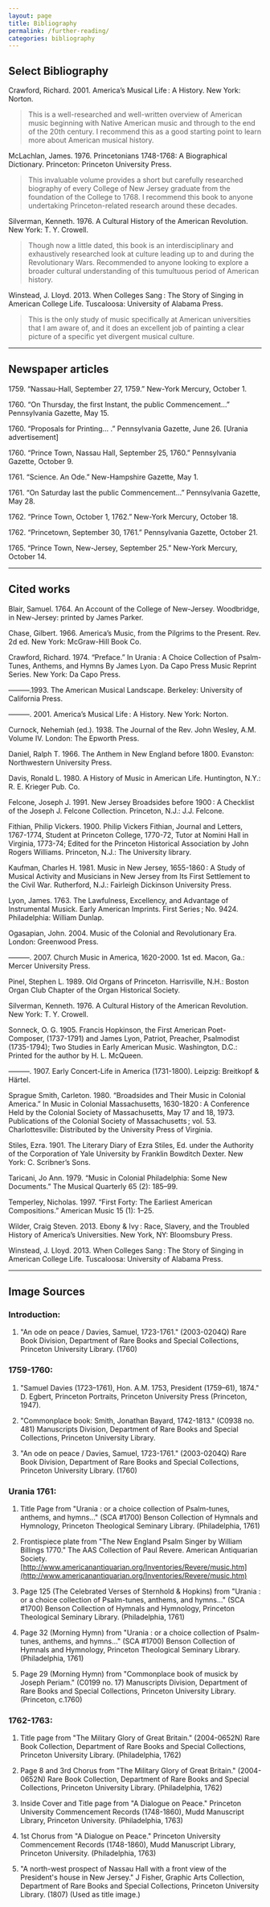 ```yaml
---
layout: page
title: Bibliography
permalink: /further-reading/
categories: bibliography
---
```


## Select Bibliography

Crawford, Richard. 2001. America’s Musical Life : A History. New York: Norton.
>This is a well-researched and well-written overview of American music beginning with Native American music and through to the end of the 20th century. I recommend this as a good starting point to learn more about American musical history. 

McLachlan, James. 1976. Princetonians 1748-1768: A Biographical Dictionary. Princeton: Princeton University Press.
>This invaluable volume provides a short but carefully researched biography of every College of New Jersey graduate from the foundation of the College to 1768. I recommend this book to anyone undertaking Princeton-related research around these decades. 

Silverman, Kenneth. 1976. A Cultural History of the American Revolution. New York: T. Y. Crowell.
>Though now a little dated, this book is an interdisciplinary and exhaustively researched look at culture leading up to and during the Revolutionary Wars. Recommended to anyone looking to explore a broader cultural understanding of this tumultuous period of American history.

Winstead, J. Lloyd. 2013. When Colleges Sang : The Story of Singing in American College Life. Tuscaloosa: University of Alabama Press.
>This is the only study of music specifically at American universities that I am aware of, and it does an excellent job of painting a clear picture of a specific yet divergent musical culture. 



---

## Newspaper articles

1759\. “Nassau-Hall, September 27, 1759.” New-York Mercury, October 1.

1760\. “On Thursday, the first Instant, the public Commencement…” Pennsylvania Gazette, May 15.

1760\. “Proposals for Printing… .” Pennsylvania Gazette, June 26. [Urania advertisement]

1760\. “Prince Town, Nassau Hall, September 25, 1760.” Pennsylvania Gazette, October 9.

1761\. “Science. An Ode.” New-Hampshire Gazette, May 1.

1761\. “On Saturday last the public Commencement…” Pennsylvania Gazette, May 28. 

1762\. “Prince Town,  October 1, 1762.” New-York Mercury, October 18.

1762\. “Princetown, September 30, 1761.” Pennsylvania Gazette, October 21. 

1765\. “Prince Town, New-Jersey, September 25.” New-York Mercury, October 14.

---

## Cited works

Blair, Samuel. 1764. An Account of the College of New-Jersey. Woodbridge, in New-Jersey: printed by James Parker.

Chase, Gilbert. 1966. America’s Music, from the Pilgrims to the Present. Rev. 2d ed. New York: McGraw-Hill Book Co.

Crawford, Richard. 1974. “Preface.” In Urania : A Choice Collection of Psalm-Tunes, Anthems, and Hymns By James Lyon. Da Capo Press Music Reprint Series. New York: Da Capo Press.

———.1993. The American Musical Landscape. Berkeley: University of California Press.

———. 2001. America’s Musical Life : A History. New York: Norton.

Curnock, Nehemiah (ed.). 1938. The Journal of the Rev. John Wesley, A.M. Volume IV. London: The Epworth Press. 

Daniel, Ralph T. 1966. The Anthem in New England before 1800. Evanston: Northwestern University Press.

Davis, Ronald L. 1980. A History of Music in American Life. Huntington, N.Y.: R. E. Krieger Pub. Co.

Felcone, Joseph J. 1991. New Jersey Broadsides before 1900 : A Checklist of the Joseph J. Felcone Collection. Princeton, N.J.: J.J. Felcone.

Fithian, Philip Vickers. 1900. Philip Vickers Fithian, Journal and Letters, 1767-1774, Student at Princeton College, 1770-72, Tutor at Nomini Hall in Virginia, 1773-74; Edited for the Princeton Historical Association by John Rogers Williams. Princeton, N.J.: The University library.

Kaufman, Charles H. 1981. Music in New Jersey, 1655-1860 : A Study of Musical Activity and Musicians in New Jersey from Its First Settlement to the Civil War. Rutherford, N.J.: Fairleigh Dickinson University Press.

Lyon, James. 1763. The Lawfulness, Excellency, and Advantage of Instrumental Musick. Early American Imprints. First Series ; No. 9424. Philadelphia: William Dunlap.

Ogasapian, John. 2004. Music of the Colonial and Revolutionary Era. London: Greenwood Press.

———. 2007. Church Music in America, 1620-2000. 1st ed. Macon, Ga.: Mercer University Press. 

Pinel, Stephen L. 1989. Old Organs of Princeton. Harrisville, N.H.: Boston Organ Club Chapter of the Organ Historical Society.

Silverman, Kenneth. 1976. A Cultural History of the American Revolution. New York: T. Y. Crowell.

Sonneck, O. G. 1905. Francis Hopkinson, the First American Poet-Composer, (1737-1791) and James Lyon, Patriot, Preacher, Psalmodist (1735-1794); Two Studies in Early American Music. Washington, D.C.: Printed for the author by H. L. McQueen.

———. 1907. Early Concert-Life in America (1731-1800). Leipzig: Breitkopf & Härtel.

Sprague Smith, Carleton. 1980. “Broadsides and Their Music in Colonial America.” In Music in Colonial Massachusetts, 1630-1820 : A Conference Held by the Colonial Society of Massachusetts, May 17 and 18, 1973. Publications of the Colonial Society of Massachusetts ; vol. 53. Charlottesville: Distributed by the University Press of Virginia.

Stiles, Ezra. 1901. The Literary Diary of Ezra Stiles, Ed. under the Authority of the Corporation of Yale University by Franklin Bowditch Dexter. New York: C. Scribner’s Sons.

Taricani, Jo Ann. 1979. “Music in Colonial Philadelphia: Some New Documents.” The Musical Quarterly 65 (2): 185–99.

Temperley, Nicholas. 1997. “First Forty: The Earliest American Compositions.” American Music 15 (1): 1–25. 

Wilder, Craig Steven. 2013. Ebony & Ivy : Race, Slavery, and the Troubled History of America’s Universities. New York, NY: Bloomsbury Press.

Winstead, J. Lloyd. 2013. When Colleges Sang : The Story of Singing in American College Life. Tuscaloosa: University of Alabama Press.

---

## Image Sources

### Introduction:

1. "An ode on peace / Davies, Samuel, 1723-1761." (2003-0204Q) Rare Book Division, Department of Rare Books and Special Collections, Princeton University Library. (1760)

### 1759-1760:

1. "Samuel Davies (1723–1761), Hon. A.M. 1753, President (1759–61), 1874." D. Egbert, Princeton Portraits, Princeton University Press (Princeton, 1947).

2. "Commonplace book: Smith, Jonathan Bayard, 1742-1813." (C0938 no. 481) Manuscripts Division, Department of Rare Books and Special Collections, Princeton University Library. 

3. "An ode on peace / Davies, Samuel, 1723-1761." (2003-0204Q) Rare Book Division, Department of Rare Books and Special Collections, Princeton University Library. (1760)

### Urania 1761:

1. Title Page from "Urania : or a choice collection of Psalm-tunes, anthems, and hymns..." (SCA #1700) Benson Collection of Hymnals and Hymnology, Princeton Theological Seminary Library. (Philadelphia, 1761)

2. Frontispiece plate from "The New England Psalm Singer by William Billings 1770." The AAS Collection of Paul Revere. American Antiquarian Society. [http://www.americanantiquarian.org/Inventories/Revere/music.htm](http://www.americanantiquarian.org/Inventories/Revere/music.htm) 

3. Page 125 (The Celebrated Verses of Sternhold & Hopkins) from "Urania : or a choice collection of Psalm-tunes, anthems, and hymns..." (SCA #1700) Benson Collection of Hymnals and Hymnology, Princeton Theological Seminary Library. (Philadelphia, 1761)

4. Page 32 (Morning Hymn) from "Urania : or a choice collection of Psalm-tunes, anthems, and hymns..." (SCA #1700) Benson Collection of Hymnals and Hymnology, Princeton Theological Seminary Library. (Philadelphia, 1761)

5. Page 29 (Morning Hymn) from "Commonplace book of musick by Joseph Periam." (C0199 no. 17) Manuscripts Division, Department of Rare Books and Special Collections, Princeton University Library. (Princeton, c.1760)

### 1762-1763:

1. Title page from "The Military Glory of Great Britain." (2004-0652N) Rare Book Collection, Department of Rare Books and Special Collections, Princeton University Library. (Philadelphia, 1762)

2. Page 8 and 3rd Chorus from "The Military Glory of Great Britain." (2004-0652N) Rare Book Collection, Department of Rare Books and Special Collections, Princeton University Library. (Philadelphia, 1762)

3. Inside Cover and Title page from "A Dialogue on Peace." Princeton University Commencement Records (1748-1860), Mudd Manuscript Library, Princeton University. (Philadelphia, 1763)

4. 1st Chorus from "A Dialogue on Peace." Princeton University Commencement Records (1748-1860), Mudd Manuscript Library, Princeton University. (Philadelphia, 1763)

5. "A north-west prospect of Nassau Hall with a front view of the President's house in New Jersey." J Fisher, Graphic Arts Collection, Department of Rare Books and Special Collections, Princeton University Library. (1807) (Used as title image.)